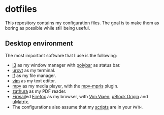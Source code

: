 dotfiles
===============================================================================

This repository contains my configuration files. The goal is to make them as 
boring as possible while still being useful.


Desktop environment
-------------------------------------------------------------------------------

 The most important software that I use is the following:

- [i3](https://i3wm.org/) as my window manager with 
  [polybar](https://github.com/jaagr/polybar) as status bar.
- [urxvt](http://software.schmorp.de/pkg/rxvt-unicode.html) as my terminal.
- [lf](https://github.com/gokcehan/lf) as my file manager.
- [vim](https://www.vim.org/) as my text editor.
- [mpv](https://mpv.io/) as my media player, with the
  [mpv-mpris](https://github.com/hoyon/mpv-mpris) plugin.
- [zathura](https://pwmt.org/projects/zathura/) as my PDF reader.
- [Firejail](https://github.com/netblue30/firejail)ed 
  [Firefox](http://www.mozilla.org) as my browser, with [Vim 
  Vixen](https://github.com/ueokande/vim-vixen), [uBlock 
  Origin](https://github.com/gorhill/uBlock) and 
  [uMatrix](https://github.com/gorhill/uMatrix).
- The configurations also assume that my 
  [scripts](https://github.com/slakkenhuis/scripts) are in your `PATH`.

